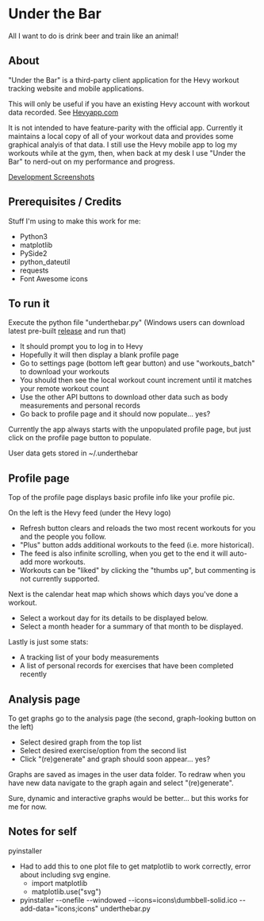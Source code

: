# Under the Bar
All I want to do is drink beer and train like an animal!

## About
"Under the Bar" is a third-party client application for the Hevy workout tracking website and mobile applications.

This will only be useful if you have an existing Hevy account with workout data recorded. See [Hevyapp.com](https://www.hevyapp.com/)

It is not intended to have feature-parity with the official app. Currently it maintains a local copy of all of your workout data and 
provides some graphical analyis of that data. I still use the Hevy mobile app to log my workouts while at the gym, then, when back at my desk
I use "Under the Bar" to nerd-out on my performance and progress.

[Development Screenshots](https://imgur.com/a/8i9nOew)

## Prerequisites / Credits
Stuff I'm using to make this work for me:
- Python3
- matplotlib
- PySide2
- python_dateutil
- requests
- Font Awesome icons

## To run it
Execute the python file "underthebar.py" (Windows users can download latest pre-built [release](https://github.com/SteveG/underthebar/releases) and run that)
- It should prompt you to log in to Hevy
- Hopefully it will then display a blank profile page
- Go to settings page (bottom left gear button) and use "workouts_batch" to download your workouts
- You should then see the local workout count increment until it matches your remote workout count
- Use the other API buttons to download other data such as body measurements and personal records
- Go back to profile page and it should now populate... yes?

Currently the app always starts with the unpopulated profile page, but just click on the profile page button to populate.

User data gets stored in ~/.underthebar

## Profile page
Top of the profile page displays basic profile info like your profile pic.

On the left is the Hevy feed (under the Hevy logo)
- Refresh button clears and reloads the two most recent workouts for you and the people you follow.
- "Plus" button adds additional workouts to the feed (i.e. more historical).
- The feed is also infinite scrolling, when you get to the end it will auto-add more workouts.
- Workouts can be "liked" by clicking the "thumbs up", but commenting is not currently supported.

Next is the calendar heat map which shows which days you've done a workout.
- Select a workout day for its details to be displayed below.
- Select a month header for a summary of that month to be displayed.

Lastly is just some stats:
- A tracking list of your body measurements
- A list of personal records for exercises that have been completed recently

## Analysis page
To get graphs go to the analysis page (the second, graph-looking button on the left)
- Select desired graph from the top list
- Select desired exercise/option from the second list
- Click "(re)generate" and graph should soon appear... yes?

Graphs are saved as images in the user data folder. To redraw when you have new data navigate to the graph again and select "(re)generate".

Sure, dynamic and interactive graphs would be better... but this works for me for now.

## Notes for self
pyinstaller
- Had to add this to one plot file to get matplotlib to work correctly, error about including svg engine.
    - import matplotlib
    - matplotlib.use("svg")
- pyinstaller --onefile --windowed --icons=icons\dumbbell-solid.ico --add-data="icons;icons" underthebar.py
